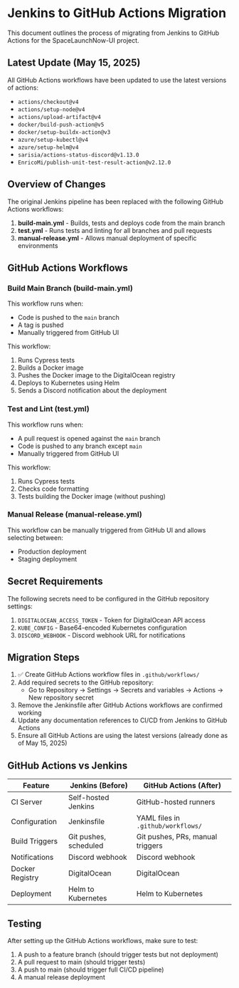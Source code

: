 # Jenkins to GitHub Actions Migration

This document outlines the process of migrating from Jenkins to GitHub Actions for the SpaceLaunchNow-UI project.

## Latest Update (May 15, 2025)

All GitHub Actions workflows have been updated to use the latest versions of actions:
- `actions/checkout@v4`
- `actions/setup-node@v4`
- `actions/upload-artifact@v4`
- `docker/build-push-action@v5`
- `docker/setup-buildx-action@v3`
- `azure/setup-kubectl@v4`
- `azure/setup-helm@v4`
- `sarisia/actions-status-discord@v1.13.0`
- `EnricoMi/publish-unit-test-result-action@v2.12.0`

## Overview of Changes

The original Jenkins pipeline has been replaced with the following GitHub Actions workflows:

1. **build-main.yml** - Builds, tests and deploys code from the main branch
2. **test.yml** - Runs tests and linting for all branches and pull requests
3. **manual-release.yml** - Allows manual deployment of specific environments

## GitHub Actions Workflows

### Build Main Branch (build-main.yml)

This workflow runs when:
- Code is pushed to the `main` branch
- A tag is pushed
- Manually triggered from GitHub UI

This workflow:
1. Runs Cypress tests
2. Builds a Docker image
3. Pushes the Docker image to the DigitalOcean registry
4. Deploys to Kubernetes using Helm
5. Sends a Discord notification about the deployment

### Test and Lint (test.yml)

This workflow runs when:
- A pull request is opened against the `main` branch
- Code is pushed to any branch except `main`
- Manually triggered from GitHub UI

This workflow:
1. Runs Cypress tests
2. Checks code formatting
3. Tests building the Docker image (without pushing)

### Manual Release (manual-release.yml)

This workflow can be manually triggered from GitHub UI and allows selecting between:
- Production deployment
- Staging deployment

## Secret Requirements

The following secrets need to be configured in the GitHub repository settings:

1. `DIGITALOCEAN_ACCESS_TOKEN` - Token for DigitalOcean API access
2. `KUBE_CONFIG` - Base64-encoded Kubernetes configuration
3. `DISCORD_WEBHOOK` - Discord webhook URL for notifications

## Migration Steps

1. ✅ Create GitHub Actions workflow files in `.github/workflows/`
2. Add required secrets to the GitHub repository:
   - Go to Repository → Settings → Secrets and variables → Actions → New repository secret
3. Remove the Jenkinsfile after GitHub Actions workflows are confirmed working
4. Update any documentation references to CI/CD from Jenkins to GitHub Actions
5. Ensure all GitHub Actions are using the latest versions (already done as of May 15, 2025)

## GitHub Actions vs Jenkins

| Feature | Jenkins (Before) | GitHub Actions (After) |
|---------|-----------------|------------------------|
| CI Server | Self-hosted Jenkins | GitHub-hosted runners |
| Configuration | Jenkinsfile | YAML files in `.github/workflows/` |
| Build Triggers | Git pushes, scheduled | Git pushes, PRs, manual triggers |
| Notifications | Discord webhook | Discord webhook |
| Docker Registry | DigitalOcean | DigitalOcean |
| Deployment | Helm to Kubernetes | Helm to Kubernetes |

## Testing

After setting up the GitHub Actions workflows, make sure to test:
1. A push to a feature branch (should trigger tests but not deployment)
2. A pull request to main (should trigger tests)
3. A push to main (should trigger full CI/CD pipeline)
4. A manual release deployment
